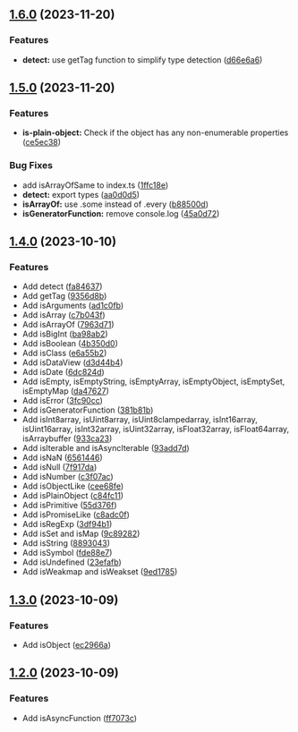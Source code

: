 

## [1.6.0](https://github.com/Akurganow/is/compare/v1.5.0...v1.6.0) (2023-11-20)


### Features

* **detect:** use getTag function to simplify type detection ([d66e6a6](https://github.com/Akurganow/is/commit/d66e6a6459f7c9b3c37b04174cefecbb955a1d4d))

## [1.5.0](https://github.com/Akurganow/is/compare/v1.4.0...v1.5.0) (2023-11-20)


### Features

* **is-plain-object:** Check if the object has any non-enumerable properties ([ce5ec38](https://github.com/Akurganow/is/commit/ce5ec38613afd8c10ef5b6e2a80b24d99d288215))


### Bug Fixes

* add isArrayOfSame to index.ts ([1ffc18e](https://github.com/Akurganow/is/commit/1ffc18ef99e95bf79e70fcdd3ea5721380e3c8cb))
* **detect:** export types ([aa0d0d5](https://github.com/Akurganow/is/commit/aa0d0d58d72149b448ac2e0c0516ae1f91f9a924))
* **isArrayOf:** use .some instead of .every ([b88500d](https://github.com/Akurganow/is/commit/b88500dda72e9428ac5bc22951f956d99faad95c))
* **isGeneratorFunction:** remove console.log ([45a0d72](https://github.com/Akurganow/is/commit/45a0d72a90d74f9438a10e6777eef141dbe829ff))

## [1.4.0](https://github.com/Akurganow/is/compare/v1.3.0...v1.4.0) (2023-10-10)


### Features

* Add detect ([fa84637](https://github.com/Akurganow/is/commit/fa846372f1b69ba0de6f20dd18642216ac0c110a))
* Add getTag ([9356d8b](https://github.com/Akurganow/is/commit/9356d8be4d5d9672f75261915851b84c006992b8))
* Add isArguments ([ad1c0fb](https://github.com/Akurganow/is/commit/ad1c0fb06276ecbe2791a09da6c7cc2c16d748d0))
* Add isArray ([c7b043f](https://github.com/Akurganow/is/commit/c7b043f4cfa7506908be6880fcb7672471302385))
* Add isArrayOf ([7963d71](https://github.com/Akurganow/is/commit/7963d719653ce6bfafbf5173e1988a23095ad4db))
* Add isBigInt ([ba98ab2](https://github.com/Akurganow/is/commit/ba98ab247d894c3c90ff6eae042423f75481c5cf))
* Add isBoolean ([4b350d0](https://github.com/Akurganow/is/commit/4b350d0587098ac6564f8c3100623507af23972d))
* Add isClass ([e6a55b2](https://github.com/Akurganow/is/commit/e6a55b2afa677b8d9291662ba97d7ca6939f29fd))
* Add isDataView ([d3d44b4](https://github.com/Akurganow/is/commit/d3d44b498d4fc561dd73be72a9e9240809041a88))
* Add isDate ([6dc824d](https://github.com/Akurganow/is/commit/6dc824de332baddf525111ad6713b3fc144f0a9e))
* Add isEmpty, isEmptyString, isEmptyArray, isEmptyObject, isEmptySet, isEmptyMap ([da47627](https://github.com/Akurganow/is/commit/da47627f62ccfa9fc682abf9223e59ebac68f569))
* Add isError ([3fc90cc](https://github.com/Akurganow/is/commit/3fc90ccacaf39128aa46e225e21d1d41abc5caf6))
* Add isGeneratorFunction ([381b81b](https://github.com/Akurganow/is/commit/381b81b9f5827ea2dc393629b67d7992eeb594bb))
* Add isInt8array, isUint8array, isUint8clampedarray, isInt16array, isUint16array, isInt32array, isUint32array, isFloat32array, isFloat64array, isArraybuffer ([933ca23](https://github.com/Akurganow/is/commit/933ca231b523ab78713d56c9e33c54455c9286c3))
* Add isIterable and isAsyncIterable ([93add7d](https://github.com/Akurganow/is/commit/93add7da656a8c158a3e905b29c323065d11c954))
* Add isNaN ([6561446](https://github.com/Akurganow/is/commit/656144689936ea0b1785f3837adddc4c5b2d2f56))
* Add isNull ([7f917da](https://github.com/Akurganow/is/commit/7f917da83e7709c95bab969e50750f941a6334fb))
* Add isNumber ([c3f07ac](https://github.com/Akurganow/is/commit/c3f07acd71e567cd5414ddfa987667b740800922))
* Add isObjectLike ([cee68fe](https://github.com/Akurganow/is/commit/cee68fe947ef8dabb08edd851156c3d2b79cc188))
* Add isPlainObject ([c84fc11](https://github.com/Akurganow/is/commit/c84fc118456ccf4c89fc74e8a63bb78c2f574ff4))
* Add isPrimitive ([55d376f](https://github.com/Akurganow/is/commit/55d376fe4073ba0aae0d0d17d56b926d2e3b7e56))
* Add isPromiseLike ([c8adc0f](https://github.com/Akurganow/is/commit/c8adc0f39cd2fcfff928fb579601cfd8d2f1ba35))
* Add isRegExp ([3df94b1](https://github.com/Akurganow/is/commit/3df94b1d99bc8d43f8fda2efd0857e4cb5946a68))
* Add isSet and isMap ([9c89282](https://github.com/Akurganow/is/commit/9c89282fc77a134abd493b7bf2d8d00cf442e95b))
* Add isString ([8893043](https://github.com/Akurganow/is/commit/889304365c4eea9710ab06e047d31190a8f6d6d8))
* Add isSymbol ([fde88e7](https://github.com/Akurganow/is/commit/fde88e74a54d92a7bf36b6c8db173180c4d4fed8))
* Add isUndefined ([23efafb](https://github.com/Akurganow/is/commit/23efafbb7e325f7d9a00f5a9b2cbc0eae0d58fdb))
* Add isWeakmap and isWeakset ([9ed1785](https://github.com/Akurganow/is/commit/9ed17858c1bfc3ba1ba423fb7033a21e7ad333fa))

## [1.3.0](https://github.com/Akurganow/is/compare/v1.2.0...v1.3.0) (2023-10-09)


### Features

* Add isObject ([ec2966a](https://github.com/Akurganow/is/commit/ec2966a1655a7dfee8a0ff79367954110080f7a8))

## [1.2.0](https://github.com/Akurganow/is/compare/v1.0.1...v1.2.0) (2023-10-09)


### Features

* Add isAsyncFunction ([ff7073c](https://github.com/Akurganow/is/commit/ff7073c7d6e2dfdca383cdb5d7ea0ddbff4139e6))
